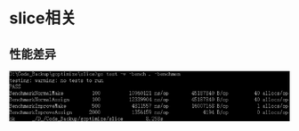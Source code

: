 slice相关
=========
性能差异
--------
![Benchmark](https://github.com/beanwc/goptimize/blob/master/slice/image/benchmark.png)